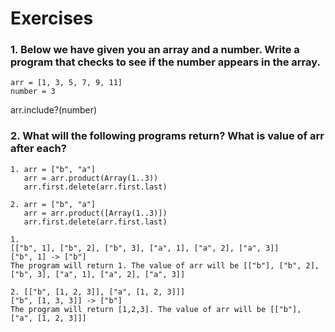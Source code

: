 # Exercises

### 1. Below we have given you an array and a number. Write a program that checks to see if the number appears in the array.

```
arr = [1, 3, 5, 7, 9, 11]
number = 3
```

arr.include?(number)

### 2. What will the following programs return? What is value of arr after each?

```
1. arr = ["b", "a"]
   arr = arr.product(Array(1..3))
   arr.first.delete(arr.first.last)

2. arr = ["b", "a"]
   arr = arr.product([Array(1..3)])
   arr.first.delete(arr.first.last)
```

```
1. 
[["b", 1], ["b", 2], ["b", 3], ["a", 1], ["a", 2], ["a", 3]]
["b", 1] -> ["b"]
The program will return 1. The value of arr will be [["b"], ["b", 2], ["b", 3], ["a", 1], ["a", 2], ["a", 3]]

2. [["b", [1, 2, 3]], ["a", [1, 2, 3]]]
["b", [1, 3, 3]] -> ["b"]
The program will return [1,2,3]. The value of arr will be [["b"], ["a", [1, 2, 3]]]
```
